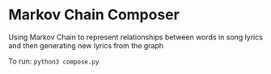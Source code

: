 # Markov Chain Composer
Using Markov Chain to represent relationships between words in song lyrics and then generating new lyrics from the graph

To run: `python3 compose.py`

